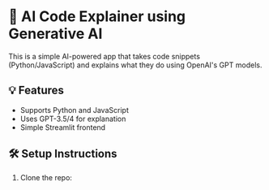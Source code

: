 # 🤖 AI Code Explainer using Generative AI

This is a simple AI-powered app that takes code snippets (Python/JavaScript) and explains what they do using OpenAI's GPT models.

## 💡 Features
- Supports Python and JavaScript
- Uses GPT-3.5/4 for explanation
- Simple Streamlit frontend

## 🛠️ Setup Instructions

1. Clone the repo:
